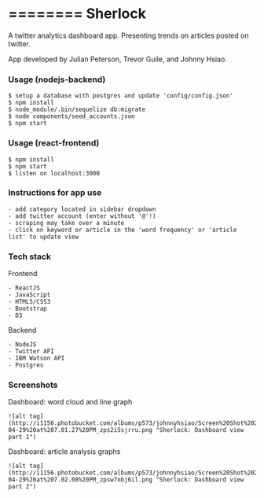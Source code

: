 ========
Sherlock
========

A twitter analytics dashboard app. Presenting trends on articles posted on twitter.

App developed by Julian Peterson, Trevor Guile, and Johnny Hsiao.

### Usage (nodejs-backend)

```
$ setup a database with postgres and update 'config/config.json'
$ npm install
$ node_module/.bin/sequelize db:migrate
$ node components/seed_accounts.json
$ npm start
```


### Usage (react-frontend)

```
$ npm install
$ npm start
$ listen on localhost:3000
```


### Instructions for app use

```
- add category located in sidebar dropdown
- add twitter account (enter without '@'!)
- scraping may take over a minute
- click on keyword or article in the 'word frequency' or 'article list' to update view
```


### Tech stack

Frontend
```
- ReactJS
- JavaScript
- HTML5/CSS3
- Bootstrap
- D3
```

Backend
```
- NodeJS
- Twitter API
- IBM Watson API
- Postgres
```


### Screenshots

Dashboard: word cloud and line graph
```
![alt tag](http://i1156.photobucket.com/albums/p573/johnnyhsiao/Screen%20Shot%202016-04-29%20at%207.01.27%20PM_zps2i5sjrru.png "Sherlock: Dashboard view part 1")
```

Dashboard: article analysis graphs
```
![alt tag](http://i1156.photobucket.com/albums/p573/johnnyhsiao/Screen%20Shot%202016-04-29%20at%207.02.08%20PM_zpsw7nbj6il.png "Sherlock: Dashboard view part 2")
```